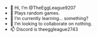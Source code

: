 - 👋 Hi, I’m @TheEggLeague9207
- 👀 Plays random games.
- 🌱 I’m currently learning... something?
- 💞️ I’m looking to collaborate on nothing.
- 📫 Discord is theeggleague2743

<!---
TheEggLeague9207/TheEggLeague9207 is a ✨ special ✨ repository because its `README.md` (this file) appears on your GitHub profile.
You can click the Preview link to take a look at your changes.
--->
